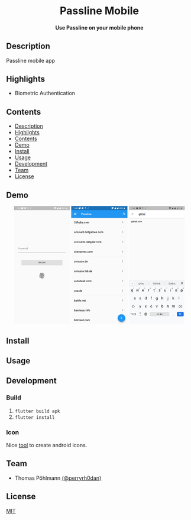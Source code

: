 <h1 align="center">
  Passline Mobile
</h1>

<h4 align="center">
  Use Passline on your mobile phone
</h4>

## Description

Passline mobile app

## Highlights

- Biometric Authentication

## Contents

- [Description](#description)
- [Highlights](#highlights)
- [Contents](#contents)
- [Demo](#demo)
- [Install](#install)
- [Usage](#usage)
- [Development](#development)
- [Team](#team)
- [License](#license)

## Demo

<div align="center">
  <img alt="demo" width="30%" src="./media/authentication.jpg">
  <img alt="demo" width="30%" src="./media/home.jpg">
  <img alt="demo" width="30%" src="./media/search.jpg">
</div>

## Install



## Usage

## Development

### Build

1. `flutter build apk`
2. `flutter install`

### Icon

Nice [tool](https://romannurik.github.io/AndroidAssetStudio/index.html) to create android icons.

## Team

- Thomas Pöhlmann [(@perryrh0dan)](https://github.com/perryrh0dan)

## License

[MIT](https://github.com/perryrh0dan/passline-mobile/blob/master/license.md)